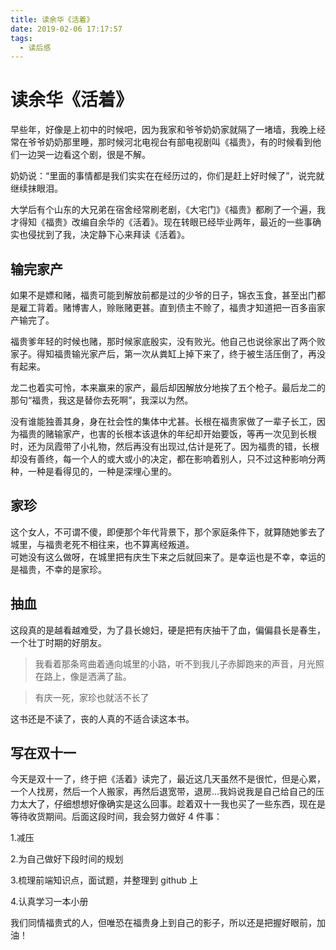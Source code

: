 ```yaml
---
title: 读余华《活着》
date: 2019-02-06 17:17:57
tags:
  - 读后感
---
```


# 读余华《活着》

早些年，好像是上初中的时候吧，因为我家和爷爷奶奶家就隔了一堵墙，我晚上经常在爷爷奶奶那里睡，那时候河北电视台有部电视剧叫《福贵》，有的时候看到他们一边哭一边看这个剧，很是不解。

奶奶说：“里面的事情都是我们实实在在经历过的，你们是赶上好时候了”，说完就继续抹眼泪。

大学后有个山东的大兄弟在宿舍经常刷老剧，《大宅门》《福贵》都刷了一个遍，我才得知《福贵》改编自余华的《活着》。现在转眼已经毕业两年，最近的一些事确实也侵扰到了我，决定静下心来拜读《活着》。

<!--more-->

## 输完家产

如果不是嫖和赌，福贵可能到解放前都是过的少爷的日子，锦衣玉食，甚至出门都是雇工背着。赌博害人，赊账赌更甚。直到债主不赊了，福贵才知道把一百多亩家产输完了。

福贵爹年轻的时候也赌，那时候家底殷实，没有败光。他自己也说徐家出了两个败家子。得知福贵输光家产后，第一次从粪缸上掉下来了，终于被生活压倒了，再没有起来。

龙二也着实可怜，本来赢来的家产，最后却因解放分地挨了五个枪子。最后龙二的那句“福贵，我这是替你去死啊”，我深以为然。

没有谁能独善其身，身在社会性的集体中尤甚。长根在福贵家做了一辈子长工，因为福贵的赌输家产，也害的长根本该退休的年纪却开始要饭，等再一次见到长根时，还为凤霞带了小礼物，然后再没有出现过,估计是死了。因为福贵的错，长根却没有善终，每一个人的或大或小的决定，都在影响着别人，只不过这种影响分两种，一种是看得见的，一种是深埋心里的。

## 家珍

这个女人，不可谓不傻，即便那个年代背景下，那个家庭条件下，就算随她爹去了城里，与福贵老死不相往来，也不算离经叛道。  
可她没有这么做呀，在城里把有庆生下来之后就回来了。是幸运也是不幸，幸运的是福贵，不幸的是家珍。

## 抽血

这段真的是越看越难受，为了县长媳妇，硬是把有庆抽干了血，偏偏县长是春生， 一个壮丁时期的好朋友。

> 我看着那条弯曲着通向城里的小路，听不到我儿子赤脚跑来的声音，月光照在路上，像是洒满了盐。

> 有庆一死，家珍也就活不长了

这书还是不读了，丧的人真的不适合读这本书。

## 写在双十一

今天是双十一了，终于把《活着》读完了，最近这几天虽然不是很忙，但是心累，一个人找房，然后一个人搬家，再然后退宽带，退房...我妈说我是自己给自己的压力太大了，仔细想想好像确实是这么回事。趁着双十一我也买了一些东西，现在是等待收货期间。后面这段时间，我会努力做好 4 件事：

1.减压

2.为自己做好下段时间的规划

3.梳理前端知识点，面试题，并整理到 github 上

4.认真学习一本小册

我们同情福贵式的人，但唯恐在福贵身上到自己的影子，所以还是把握好眼前，加油！
